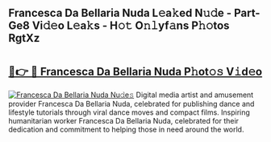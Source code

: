 ## Francesca Da Bellaria Nuda L𝚎a𝚔ed N𝚞𝚍e - Part-Ge8 Vi𝚍𝚎o L𝚎a𝚔s - H𝚘𝚝 O𝚗𝚕yf𝚊ns P𝚑𝚘tos RgtXz

# <h2><a href="http://kf8jujh.oniu.top/?m=Francesca+Da+Bellaria+Nuda">🔗👉 🔴 Francesca Da Bellaria Nuda P𝚑ot𝚘𝚜 V𝚒d𝚎o</a></h2>

[![Francesca Da Bellaria Nuda Nu𝚍e𝚜](https://i.imgur.com/0qMVB7G.gif)](http://kf8jujh.oniu.top/?m=Francesca+Da+Bellaria+Nuda)
Digital media artist and amusement provider Francesca Da Bellaria Nuda, celebrated for publishing dance and lifestyle tutorials through viral dance moves and compact films. Inspiring humanitarian worker Francesca Da Bellaria Nuda, celebrated for their dedication and commitment to helping those in need around the world.  
